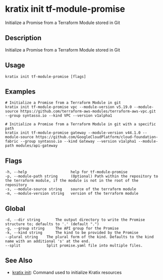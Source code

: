 # kratix init tf-module-promise
Initialize a Promise from a Terraform Module stored in Git

## Description
Initialize a Promise from a Terraform Module stored in Git

## Usage
```
kratix init tf-module-promise [flags]
```

## Examples
```
# Initialize a Promise from a Terraform Module in git
kratix init tf-module-promise vpc --module-version v5.19.0 --module-source https://github.com/terraform-aws-modules/terraform-aws-vpc.git --group syntasso.io --kind VPC --version v1alpha1

# Initialize a Promise from a Terraform Module in git with a specific path
kratix init tf-module-promise gateway --module-version v44.1.0 --module-source https://github.com/GoogleCloudPlatform/cloud-foundation-fabric --group syntasso.io --kind Gateway --version v1alpha1 --module-path modules/api-gateway
```

## Flags
```
-h, --help                    help for tf-module-promise
-p, --module-path string      (Optional) Path within the repository to the terraform module, if the module is not in the root of the repository
-s, --module-source string    source of the terraform module
-m, --module-version string   version of the terraform module
```

## Global
```
-d, --dir string       The output directory to write the Promise structure to; defaults to '.' (default ".")
-g, --group string     The API group for the Promise
-k, --kind string      The kind to be provided by the Promise
--plural string    The plural form of the kind. Defaults to the kind name with an additional 's' at the end.
--split            Split promise.yaml file into multiple files.
```

## See Also

* [kratix init](/main/kratix-cli/reference/kratix-init): Command used to initialize Kratix resources

